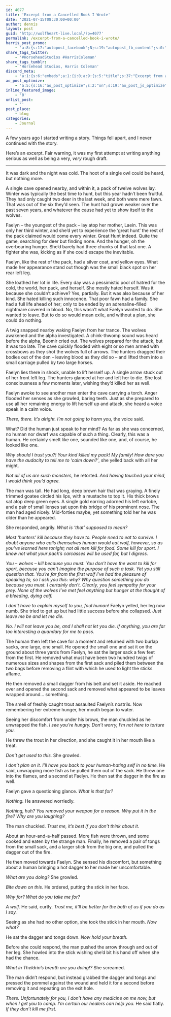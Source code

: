 ```yaml
---
id: 4077
title: 'Excerpt from a Cancelled Book I Wrote'
date: '2021-07-15T08:30:00+00:00'
author: dennis
layout: post
guid: 'http://wolfheart-live.local/?p=4077'
permalink: /excerpt-from-a-cancelled-book-i-wrote/
harris_post_promo:
    - 'a:8:{s:17:"autopost_facebook";N;s:19:"autopost_fb_content";s:0:"";s:16:"autopost_twitter";N;s:19:"autopost_tw_content";s:0:"";s:15:"autopost_tumblr";N;s:19:"autopost_tu_content";s:0:"";s:16:"autopost_discord";N;s:19:"autopost_di_content";s:0:"";}'
share_tags_twitter:
    - '#HorseheadStudios #HarrisColeman'
share_tags_tumblr:
    - 'Horsehead Studios, Harris Coleman'
discord_meta:
    - 'a:1:{s:6:"embeds";a:1:{i:0;a:9:{s:5:"title";s:37:"Excerpt from a Cancelled Book I Wrote";s:4:"type";s:4:"rich";s:5:"color";i:0;s:11:"description";s:347:"[nl]A few years ago I started writing a story. Things fell apart, and I never continued with the story.[nl][nl][nl][nl]Here''s an excerpt. Fair warning, it was my first attempt at writing anything serious as well as being a very, very rough draft.[nl][nl][nl][nl][nl][nl]**Topics:** [#Journal](https://wolfheartstudios-022022.local/topic/journal/) ";s:3:"url";s:25:"https://wolfhe.art/CPtz8M";s:9:"timestamp";s:25:"2021-07-15T08:30:00-05:00";s:6:"footer";a:2:{s:4:"text";s:17:"Wolfheart Studios";s:8:"icon_url";s:39:"https://cdn.horsehead.tv/32x32/logo.png";}s:6:"author";a:2:{s:4:"name";s:25:"Dennis Abernathy Harrison";s:8:"icon_url";s:81:"https://secure.gravatar.com/avatar/46bd34a2a271159557a75f870d29d02d?s=32&d=mm&r=g";}s:5:"image";a:1:{s:3:"url";s:74:"https://wolfheartstudios-022022.local/wp-includes/images/media/default.png";}}}}'
ao_post_optimize:
    - 'a:5:{s:16:"ao_post_optimize";s:2:"on";s:19:"ao_post_js_optimize";s:2:"on";s:20:"ao_post_css_optimize";s:2:"on";s:12:"ao_post_ccss";s:2:"on";s:16:"ao_post_lazyload";s:2:"on";}'
inline_featured_image:
    - '0'
unlist_post:
    - ''
post_place:
    - blog
categories:
    - Journal
---
```


A few years ago I started writing a story. Things fell apart, and I never continued with the story.

Here’s an excerpt. Fair warning, it was my first attempt at writing anything serious as well as being a very, *very* rough draft.

- - - - - -

It was dark and the night was cold. The hoot of a single owl could be heard, but nothing more.

A single cave opened nearby, and within it, a pack of twelve wolves lay. Winter was typically the best time to hunt, but this year hadn’t been fruitful. They had only caught two deer in the last week, and both were mere fawn. That was out of the six they’d seen. The hunt had grown weaker over the past seven years, and whatever the cause had yet to show itself to the wolves.

Faelyn – the youngest of the pack – lay atop her mother, Laein. This was only her third winter, and she’d yet to experience the ‘great hunt’ the rest of the pack claimed would come every winter. Great Hunt indeed. Quite the game, searching for deer but finding none. And the hunger, oh the overbearing hunger. She’d barely had three chunks of that last one. A fighter she was, kicking as if she could escape the inevitable.

Faelyn, like the rest of the pack, had a silver coat, and yellow eyes. What made her appearance stand out though was the small black spot on her rear left leg.

She loathed her lot in life. Every day was a pessimistic pool of hatred for the cold, the world, her pack, and herself. She mostly hated herself. Was it because she couldn’t achieve? Yes, partially. But it was also because of her kind. She hated killing such innocence. That poor fawn had a family. She had a full life ahead of her; only to be ended by an adrenaline-filled nightmare covered in blood. No, this wasn’t what Faelyn wanted to do. She wanted to leave. But to do so would mean exile, and without a plan, she could do nothing.

A twig snapped nearby waking Faelyn from her trance. The wolves awakened and the alpha investigated. A chink-thwomp sound was heard before the alpha, Beomir cried out. The wolves prepared for the attack, but it was too late. The cave quickly flooded with eight or so men armed with crossbows as they shot the wolves full of arrows. The hunters dragged their bodies out of the den – leaving blood as they did so – and lifted them into a small carriage pulled by two large horses.

Faelyn lies there in shock, unable to lift herself up. A single arrow stuck out of her front left leg. The hunters glanced at her and left her to die. She lost consciousness a few moments later, wishing they’d killed her as well.

Faelyn awoke to see another man enter the cave carrying a torch. Anger flooded her senses as she growled, baring teeth. Just as she prepared to use all her remaining energy to lift herself up and attack, she heard a voice speak in a calm voice.

*There, there. It’s alright. I’m not going to harm you,* the voice said.

What? Did the human just speak to her mind? As far as she was concerned, no human nor dwarf was capable of such a thing. Clearly, this was a human. He certainly smelt like one, sounded like one, and, of course, he looked like one.

*Why should I trust you?! Your kind killed my pack! My family! How dare you have the audacity to tell me to ‘calm down?’*, she yelled back with all her might.

*Not all of us are such monsters,* he retorted. *And having touched your mind, I would think you’d agree.*

The man was tall. He had long, deep brown hair that was graying. A finely trimmed goatee circled his lips, with a mustache to top it. His thick brows sat atop deep green eyes. A single gold earring adorned his left earlobe, and a pair of small lenses sat upon this bridge of his prominent nose. The man had aged nicely. Mid-forties maybe, yet something told her he was older than he appeared.

She responded, angrily. *What is ‘that’ supposed to mean?*

*Most ‘hunters’ kill because they have to. People need to eat to survive. I doubt anyone who calls themselves human would eat wolf, however, so as you’ve learned here tonight; not all men kill for food. Some kill for sport. I know not what your pack’s carcasses will be used for, but I digress.*

*You – wolves – kill because you must. You don’t have the want to kill for sport, because you can’t imagine the purpose of such a task. Yet you still question that. You’re far from the first wolf I’ve had the pleasure of speaking to, so I ask you this: why? Why question something you do because you must. I certainly don’t. Clearly, you feel sympathy for your prey. None of the wolves I’ve met feel anything but hunger at the thought of a bleeding, dying calf.*

*I don’t have to explain myself to you, foul human!* Faelyn yelled, her leg now numb. She tried to get up but had little success before she collapsed. *Just leave me be and let me die.*

*No. I will not leave you be, and I shall not let you die. If anything, you are far too interesting a quandary for me to pass.*

The human then left the cave for a moment and returned with two burlap sacks, one large, one small. He opened the small one and sat it on the ground about three yards from Faelyn, he sat the larger sack a few feet from the first. He removed what must have been two hundred twigs of numerous sizes and shapes from the first sack and piled them between the two bags before removing a flint with which he used to light the sticks aflame.

He then removed a small dagger from his belt and set it aside. He reached over and opened the second sack and removed what appeared to be leaves wrapped around… something.

The smell of freshly caught trout assaulted Faelyn’s nostrils. Now remembering her extreme hunger, her mouth began to water.

Seeing her discomfort from under his brows, the man chuckled as he unwrapped the fish. *I see you’re hungry. Don’t worry, I’m not here to torture you.*

He threw the trout in her direction, and she caught it in her mouth like a treat.

*Don’t get used to this.* She growled.

*I don’t plan on it. I’ll have you back to your human-hating self in no time.* He said, unwrapping more fish as he pulled them out of the sack. He threw one into the flames, and a second at Faelyn. He then sat the dagger in the fire as well.

Faelyn gave a questioning glance. *What is that for?*

*Nothing.* He answered worriedly.

*Nothing, huh? You removed your weapon for a reason. Why put it in the fire? Why are you laughing?*

The man chuckled. *Trust me, it’s best if you don’t think about it.*

About an hour-and-a-half passed. More fish were thrown, and some cooked and eaten by the strange man. Finally, he removed a pair of tongs from the small sack, and a larger stick from the big one, and pulled the dagger out of the fire.

He then moved towards Faelyn. She sensed his discomfort, but something about a human bringing a hot dagger to her made her uncomfortable.

*What are you doing?* She growled.

*Bite down on this.* He ordered, putting the stick in her face.

*Why for? What do you take me for?*

*A wolf.* He said, curtly. *Trust me, it’ll be better for the both of us if you do as I say.*

Seeing as she had no other option, she took the stick in her mouth. *Now what?*

He sat the dagger and tongs down. *Now hold your breath.*

Before she could respond, the man pushed the arrow through and out of her leg. She howled into the stick wishing she’d bit his hand off when she had the chance.

*What in Theldrin’s breath are you doing!?* She screamed.

The man didn’t respond, but instead grabbed the dagger and tongs and pressed the pommel against the wound and held it for a second before removing it and repeating on the exit hole.

*There. Unfortunately for you, I don’t have any medicine on me now, but when I get you to camp. I’m certain our healers can help you.* He said flatly. *If they don’t kill me first.*